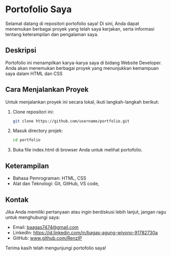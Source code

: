 # Portofolio Saya

Selamat datang di repositori portofolio saya! Di sini, Anda dapat menemukan berbagai proyek yang telah saya kerjakan, serta informasi tentang keterampilan dan pengalaman saya.

## Deskripsi

Portofolio ini menampilkan karya-karya saya di bidang Website Developer. Anda akan menemukan berbagai proyek yang menunjukkan kemampuan saya dalam HTML dan CSS


## Cara Menjalankan Proyek

Untuk menjalankan proyek ini secara lokal, ikuti langkah-langkah berikut:

1. Clone repositori ini:
   ```bash
   git clone https://github.com/username/portfolio.git

2. Masuk directory projek:
   ```bash
   cd portfolio

4. Buka file index.html di browser Anda untuk melihat portofolio.

## Keterampilan
   - Bahasa Pemrograman: HTML, CSS
   - Alat dan Teknologi: Git, GitHub, VS code,

## Kontak

Jika Anda memiliki pertanyaan atau ingin berdiskusi lebih lanjut, jangan ragu untuk menghubungi saya:

   - Email: baagas7474@gmail.com
   - LinkedIn: https://id.linkedin.com/in/bagas-agung-wiyono-91782730a
   - GitHub: www.github.com/RenzIP

Terima kasih telah mengunjungi portofolio saya!
